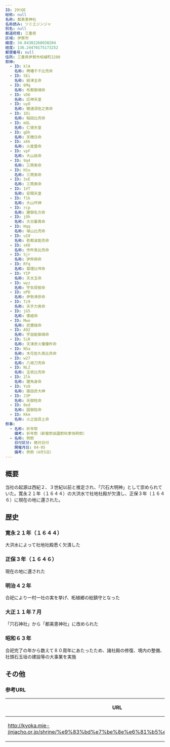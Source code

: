 ```yaml
---
ID: 29tQE
総称: null
名称: 都美恵神社
名称読み: ツミエジンジャ
別名: null
都道府県: 三重県
区域: 伊賀市
緯度: 34.84302268030204
経度: 136.24470175173252
郵便番号: null
住所: 三重県伊賀市柘植町2280
祭神:
  - ID: klA
    名称: 栲幡千千比売命
  - ID: SEi
    名称: 経津主命
  - ID: 6Mq
    名称: 布都御魂命
  - ID: vD6
    名称: 応神天皇
  - ID: uyO
    名称: 健速須佐之男命
  - ID: 1Di
    名称: 稲田比売命
  - ID: mQL
    名称: 仁徳天皇
  - ID: gDh
    名称: 天穂日命
  - ID: x6k
    名称: 火産霊命
  - ID: vpF
    名称: 大山祇命
  - ID: 9q4
    名称: 三筒男命
  - ID: H1u
    名称: 三筒男命
  - ID: 3xE
    名称: 三筒男命
  - ID: 1VT
    名称: 安閑天皇
  - ID: f1k
    名称: 大山咋神
  - ID: rcp
    名称: 建御名方命
  - ID: jOh
    名称: 大日孁貴命
  - ID: Hqq
    名称: 埴山比売命
  - ID: uI8
    名称: 弥都波能売命
  - ID: sKD
    名称: 市杵島比売命
  - ID: Sjr
    名称: 伊弉冊命
  - ID: Rfq
    名称: 菊理比咩命
  - ID: YIP
    名称: 天太玉命
  - ID: wyz
    名称: 宇気母智命
  - ID: oPD
    名称: 伊勢津彦命
  - ID: Tz9
    名称: 天手力男命
  - ID: jG5
    名称: 倭姫命
  - ID: Mwo
    名称: 武甕槌命
  - ID: A92
    名称: 宇迦能御魂命
  - ID: 5iR
    名称: 天津彦火瓊瓊杵命
  - ID: N5a
    名称: 木花佐久夜比売命
  - ID: w27
    名称: 八坂刀売命
  - ID: NLZ
    名称: 玉依比売命
  - ID: 2lk
    名称: 建角身命
  - ID: YoO
    名称: 猿田彦大神
  - ID: J3P
    名称: 天御柱命
  - ID: 0ed
    名称: 国御柱命
  - ID: Kkm
    名称: 火之迦具土命
祭事:
  - 名称: 祈年祭
    備考: 祈年祭（新嘗祭祇園祭秋季恒例祭）
  - 名称: 例祭
    日付区分: 絶対日付
    開催月日: 04-05
    備考: 例祭（4月5日）
---
```


## 概要

当社の起源は西紀２、３世紀以前と推定され、「穴石大明神」として崇められていた。寛永２１年（１６４４）の大洪水で社地社殿が欠潰し、正保３年（１６４６）に現在の地に還された。

## 歴史

### 寛永２１年（１６４４）

大洪水によって社地社殿悉く欠潰した

### 正保３年（１６４６）

現在の地に還された

### 明治４２年

合祀により一村一社の実を挙げ、柘植郷の総鎮守となった

### 大正１１年７月

「穴石神社」から「都美恵神社」に改められた

### 昭和６３年

合祀完了の年から数えて８０周年にあたったため、諸社殿の修復、境内の整備、社頭石玉垣の建設等の大事業を実施

## その他

### 参考URL

| URL                                                                                   | 説明   |
| ------------------------------------------------------------------------------------- | ------ |
| http://kyoka.mie-jinjacho.or.jp/shrine/%e9%83%bd%e7%be%8e%e6%81%b5%e7%a5%9e%e7%a4%be/ | 神社庁 |
